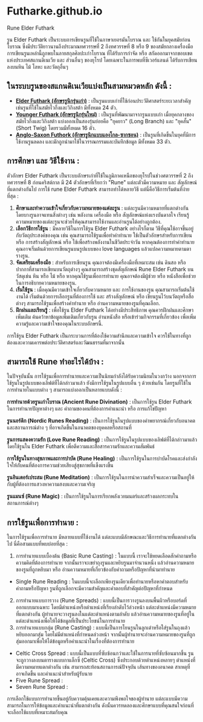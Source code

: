 # Futharke.github.io
Rune Elder Futhark

รูน Elder Futhark เป็นระบบการเขียนรูนที่ใช้ในภาษาเยอรมันโบราณ และ ใช้กันในยุคสมัยก่อนโบราณ ซึ่งมีประวัติยาวนานถึงประมาณทศวรรษที่ 2 ถึงทศวรรษที่ 8 หรือ 9 ของสมัยกลางเครื่องมือการเขียนรูนเหล่านี้ถูกพบในลายสกุลศิลปะเก่าโบราณ ที่ได้รับการกำจัด หรือ สกัดออกมาจากขอบเขตแห่งประเทศสแกนดิเนเวีย และ ส่วนอื่นๆ ของยุโรป โดยเฉพาะในการพบที่ซีเวอร์แลนด์ ได้รับการเขียนลงบนหิน ไม้ โลหะ และวัตถุอื่นๆ

## ในระบบรูนของสแกนดิเนเวียแบ่งเป็นสามหมวดหลัก ดังนี้ :

- [**Elder Futhark (อักษรรูนิกรุ่นเก่า)**](Elder_Futhark.md) : เป็นรูนแบบเก่าที่ใช้ก่อนประวัติศาสตร์ระยะเวลาสำคัญ เช่นรูนที่ใช้ในสมัยไวกิ้งและวิกิงสต้า มีทั้งหมด 24 ตัว.
- [**Younger Futhark (อักษรรูนิกรุ่นใหม่)**](Younger_Futhark.md) : เป็นรูนที่พัฒนามาจากรูนแบบเก่า เมื่อยุคกลางของสมัยไวกิ้งและวิกิงสต้า แบ่งออกเป็นสองรุ่นย่อยคือ "ยุคยาว" (Long Branch) และ "ยุคสั้น" (Short Twig) โดยรวมมีทั้งหมด 16 ตัว.
- [**Anglo-Saxon Futhork (อักษรรูนิกแบบแองโกล-ซากซอน)**](Anglo-Saxon_Futhork.md) : เป็นรูนที่เกิดขึ้นในยุคที่มีการใช้งานรูนลดลง และมักถูกนำมาใช้ในวรรณกรรมและบันทึกข้อมูล มีทั้งหมด 33 ตัว.

## การศึกษา และ วิธีใช้งาน :

ตัวอักษร Elder Futhark เป็นระบบอักษรเก่าที่ใช้ในภูมิภาคเหนือของยุโรปในช่วงศตวรรษที่ 2 ถึงทศวรรษที่ 8 ก่อนคริสต์กาล มี 24 ตัวอักษรที่เรียกว่า "Rune" แต่ละตัวมีความหมาย และ สัญลักษณ์ที่แตกต่างกันไป การใช้ rune Elder Futhark สามารถทำได้หลายวิธี แต่นี่คือวิธีการเริ่มต้นที่ง่ายที่สุด :

1. **ศึกษาและทำความเข้าใจเกี่ยวกับความหมายของแต่ละรูน** : แต่ละรูนมีความหมายที่แตกต่างกัน โดยบางรูนอาจแทนสิ่งต่างๆ เช่น พลังงาน เครื่องมือ หรือ สัญลักษณ์แห่งแรงบันดาลใจ เรียนรู้ความหมายของแต่ละรูนจะช่วยให้คุณสามารถใช้งานและอ่านรูนได้อย่างถูกต้อง.
2. **เลือกวิธีการใช้รูน** : มีหลายวิธีในการใช้รูน Elder Futhark อย่างไรก็ตาม วิธีที่คุณใช้อาจขึ้นอยู่กับวัตถุประสงค์ของคุณ เช่น คุณสามารถใช้รูนเพื่อทำคำทำนาย ใช้เป็นตัวอักษรสำหรับการเขียน หรือ การสร้างสัญลักษณ์ หรือ ใช้เพื่อสร้างพลังงานในชีวิตประจำวัน หากคุณต้องการทำคำทำนาย คุณอาจเริ่มต้นด้วยการเขียนรูนบนรูปแบบของ love languages แล้วแปลความหมายตามตารางรูน.
3. **จัดเตรียมเครื่องมือ** : สำหรับการเขียนรูน คุณอาจต้องมีเครื่องมือที่เหมาะสม เช่น ดินสอ หรือปากกาที่สามารถเขียนบนวัตถุต่างๆ คุณสามารถสร้างชุดสัญลักษณ์ Rune Elder Futhark บนวัสดุเช่น หิน หรือ ไม้ หรือ หากคุณใช้รูนเพื่อการทำนาย คุณอาจต้องมีผู้ช่วย หรือ หนังสือเพื่อช่วยในการอธิบายความหมายของรูน.
4. **เริ่มใช้รูน** : เมื่อคุณมีความเข้าใจเกี่ยวกับความหมาย และ การใช้งานของรูน คุณสามารถเริ่มต้นใช้งานได้ เริ่มต้นด้วยการเลือกรูนที่ต้องการใช้ และ สร้างสัญลักษณ์ หรือ เขียนรูนไว้บนวัตถุหรือสื่อต่างๆ สามารถใช้รูนเพื่อสร้างคำทำนาย หรือ อ่านความหมายของรูนที่คุณเลือก.
5. **ฝึกฝนและเรียนรู้** : เพื่อใช้รูน Elder Futhark ได้อย่างมีประสิทธิภาพ คุณควรฝึกฝนและศึกษาเพิ่มเติม ค้นคว้าหาข้อมูลเพิ่มเติมเกี่ยวกับรูน อ่านหนังสือ หรือเข้าร่วมกิจกรรมที่เกี่ยวข้อง เพื่อเพิ่มความรู้และความเข้าใจของคุณในระบบอักษรนี้.

การใช้รูน Elder Futhark เป็นกระบวนการที่ต้องใช้ความสำนึกและความเข้าใจ ควรใช้ในทางที่ถูกต้องและความเคารพต่อประวัติศาสตร์และวัฒนธรรมที่มาจากนั้น

## สามารถใช้ Rune ทำอะไรได้บ้าง :
ในปัจจุบันนั้น การใช้รูนเพื่อการทำนายและความเป็นนิยมกำลังได้รับความนิยมในวงกว้าง นอกจากการใช้รูนในรูปแบบของเลิฟต์ที่ได้กล่าวมาแล้ว ยังมีการใช้รูนในรูปแบบอื่น ๆ ด้วยเช่นกัน โดยรูนที่ใช้ในการทำนายในแบบต่าง ๆ สามารถแบ่งออกเป็นหลายแบบดังนี้ :

**การทำนายด้วยรูนเก่าโบราณ (Ancient Rune Divination)** : เป็นการใช้รูน Elder Futhark ในการทำนายปัญหาต่างๆ และ คำถามของคนที่ต้องการคำแนะนำ หรือ การแก้ไขปัญหา

**รูนนอร์ดิก (Nordic Runes Reading)** : เป็นการใช้รูนในรูปแบบของคำพยากรณ์เกี่ยวกับอนาคตและสถานการณ์ต่าง ๆ ที่อาจเกิดขึ้นในอนาคตของบุคคลหรือสถานที่

**รูนการแสดงความรัก (Love Rune Reading)** : เป็นการใช้รูนในรูปแบบของเลิฟต์ที่ได้กล่าวมาแล้ว โดยใช้รูนใน Elder Futhark เพื่อตีความและสื่อสารความรักและความสัมพันธ์

**การใช้รูนในทางสุขภาพและการบำบัด (Rune Healing)** : เป็นการใช้รูนในการบำบัดโรคและส่งกำลังใจให้กับคนที่ต้องการความช่วยเสียงสู่สุขภาพที่แข็งแรงขึ้น

**รูนอินเตอร์เประสม (Rune Meditation)** : เป็นการใช้รูนในการนำความสำเร็จและความเป็นอยู่ให้กับผู้ที่ต้องการแสวงหาความสงบและความเจริญ

**รูนแมนซ์ (Rune Magic)** : เป็นการใช้รูนในการเรียกพลังเวทมนตร์และสร้างผลกระทบในสถานการณ์ต่างๆ

## การใช้รูนเพื่อการทำนาย :
ในการใช้รูนเพื่อการทำนาย มีหลายแบบที่ใช้งานได้ แต่ละแบบมีลักษณะและวิธีการทำนายที่แตกต่างกันไป นี่คือสามแบบที่พบบ่อยที่สุด :

1. การทำนายแบบเบื้องต้น (Basic Rune Casting) : ในแบบนี้ เราจะใช้หยดเลือดสักคำถามหรือความคิดที่ต้องการทำนาย จากนั้นเราจะเขย่าถุงรูนและหยิบรูนมาจำนวนหนึ่ง แล้วอ่านความหมายของรูนที่ถูกหยิบมา หรือ อ่านความหมายที่เกี่ยวข้องกับคำถามหรือปัญหาที่นำมาทำนาย
- Single Rune Reading : ในแบบนี้จะเลือกเพียงรูนเดียวเพื่อทำนายหรือหาคำตอบสำหรับคำถามหรือปัญหา รูนที่ถูกเลือกจะมีความสำคัญและคำตอบที่สำคัญต่อปัญหาที่กำหนด
2. การทำนายแบบการวาง (Rune Spreads) : แบบนี้เป็นการวางรูนลงบนพื้นผิวหรือบอร์ดที่ออกแบบมาเฉพาะ โดยมีตำแหน่งหรือตำแหน่งที่เรียงลำดับไว้ล่วงหน้า แต่ละตำแหน่งมีความหมายที่แตกต่างกัน ผู้ทำนายจะวางรูนลงในแต่ละตำแหน่งตามลำดับ แล้วอ่านความหมายของรูนที่อยู่ในแต่ละตำแหน่งเพื่อให้ได้ข้อมูลที่เป็นประโยชน์ในการทำนาย
3. การทำนายแบบกลุ่ม (Rune Casting) : แบบนี้เป็นการโยนรูนในลูกเต๋าหรือใส่รูนในถุงแล้วหยิบออกมาสุ่ม โดยไม่มีตำแหน่งที่กำหนดล่วงหน้า จากนั้นผู้ทำนายจะอ่านความหมายของรูนที่ถูกสุ่มออกมาเพื่อให้ได้ข้อมูลหรือคำแนะนำในเรื่องที่ต้องการทำนาย
- Celtic Cross Spread : แบบนี้เป็นแบบที่ซับซ้อนกว่าและใช้ในการนายที่ซับซ้อนมากขึ้น รูนจะถูกวางลงบนตารางแบบกาแล็กซี่ (Celtic Cross) ซึ่งประกอบด้วยตำแหน่งหลายๆ ตำแหน่งที่มีความหมายแตกต่างกัน เช่น สามารถสะท้อนสถานการณ์ปัจจุบัน เส้นทางของอนาคต สาเหตุที่อาจเกิดขึ้น และคำแนะนำสำหรับผู้รับนาย
- Five Rune Spread :
- Seven Rune Spread : 

การเลือกใช้แบบการทำนายขึ้นอยู่กับความคุ้นเคยและความพึงพอใจของผู้ทำนาย แต่ละแบบมีความสามารถในการให้ข้อมูลและคำแนะนำที่แตกต่างกัน ดังนั้นควรทดลองและศึกษาแบบที่คุณสนใจก่อนที่จะเลือกใช้แบบที่เหมาะสมกับคุณ
